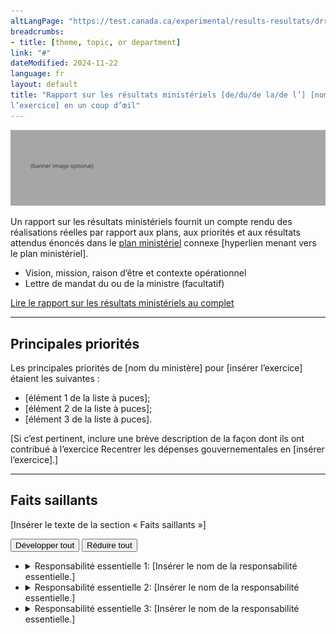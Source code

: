 ```yaml
---
altLangPage: "https://test.canada.ca/experimental/results-resultats/drr-at-glance.html"
breadcrumbs:
- title: [theme, topic, or department]
link: "#"
dateModified: 2024-11-22
language: fr
layout: default
title: "Rapport sur les résultats ministériels [de/du/de la/de l’] [nom de l’organisation ministère] pour [insérer
l’exercice] en un coup d’œil"
---
```

<div class="parbase section">
    <img alt="" class="img-responsive center-block mrgn-tp-lg mrgn-bttm-lg" src="https://raw.githubusercontent.com/gc-proto/experimental/master/results-resultats/banner.png">
    <p>Un rapport sur les résultats ministériels fournit un compte rendu des réalisations réelles par rapport aux plans,
        aux priorités et aux résultats attendus énoncés dans le <a
            href="https://test.canada.ca/experimental/departmental-plans-ministeriels/rrm-en-un-coup-doeil.html">plan
            ministériel</a> connexe&nbsp;[hyperlien menant vers le plan ministériel].</p>
    <ul>
        <li>Vision, mission, raison d&rsquo;être et contexte opérationnel</li>
        <li>Lettre de mandat du ou de la ministre (facultatif)</li>
    </ul>
    <div class="mrgn-tp-lg">
        <p><a href="https://test.canada.ca/experimental/results-resultats/rrm-complet.html"
                class="btn btn-primary btn-lg">Lire le rapport sur les résultats ministériels au complet</a></p>
    </div>
    <hr>
    <section>
        <h2>Principales priorités</h2>
        <p>Les principales priorités de [nom du ministère] pour [insérer l’exercice] étaient les suivantes :</p>
        <ul>
            <li>[élément&nbsp;1 de la liste à puces]; </li>
            <li>[élément&nbsp;2 de la liste à puces]; </li>
            <li>[élément&nbsp;3 de la liste à puces]. </li>
        </ul>
        <p>[Si c’est pertinent, inclure une brève description de la façon dont ils ont contribué à l’exercice Recentrer
            les dépenses gouvernementales en [insérer l’exercice].]</p>
    </section>
    <hr>
    <section>
        <h2>Faits saillants</h2>
        <p>[Insérer le texte de la section « Faits saillants »]</p>
        <div id="cores">
            <div class="btn-group mrgn-bttm-md">
                <button type="button" class="btn btn-default wb-toggle" data-toggle="{&quot;selector&quot;: &quot;details&quot;, &quot;parent&quot;: &quot;#cores&quot;, &quot;type&quot;: &quot;on&quot;}">Développer tout</button>
                <button type="button" class="btn btn-default wb-toggle" data-toggle="{&quot;selector&quot;: &quot;details&quot;, &quot;parent&quot;: &quot;#cores&quot;, &quot;type&quot;: &quot;off&quot;}">Réduire tout</button>
            </div>
            <ul class="list-unstyled">
                <li>
                    <details>
                        <summary class="wb-toggle" data-toggle='{"print":"on"}'>Responsabilité essentielle 1: [Insérer
                            le nom de la responsabilité essentielle.]</summary>
                        <section>
                            <p><strong>Dépenses réelles :</strong> [Insérer le montant] </p>
                            <p><strong>Ressources humaines réelles :</strong> [Insérer le nombre]</p>
                            <p><strong>Résultats : Nos réalisations :</strong></p>
                            <ul>
                                <li>[Élément 1 de la liste à puces];</li>
                                <li>[Élément 2 de la liste à puces];</li>
                                <li>[Élément 3 de la liste à puces].</li>
                            </ul>
                            <p>Vous trouverez de plus amples renseignements sur <a href="#">[nom de la responsabilité
                                    essentielle]</a> [hyperlien menant vers le plan complet, responsabilité
                                essentielle&nbsp;1, section sur les progrès à l&rsquo;égard des résultats] dans la
                                section «&nbsp;Résultats : Nos réalisations&nbsp;» du rapport complet sur les résultats
                                ministériels.</p>
                        </section>
                    </details>
                </li>
                <li>
                    <details>
                        <summary class="wb-toggle" data-toggle='{"print":"on"}'>Responsabilité essentielle 2: [Insérer
                            le nom de la responsabilité essentielle.]</summary>
                        <section>
                            <p><strong>Dépenses réelles :</strong> [Insérer le montant] </p>
                            <p><strong>Ressources humaines réelles :</strong> [Insérer le nombre]</p>
                            <p><strong>Résultats : Nos réalisations :</strong></p>
                            <ul>
                                <li>[Élément 1 de la liste à puces];</li>
                                <li>[Élément 2 de la liste à puces];</li>
                                <li>[Élément 3 de la liste à puces].</li>
                            </ul>
                            <p>Vous trouverez de plus amples renseignements sur <a href="#">[nom de la responsabilité
                                    essentielle]</a> [hyperlien menant vers le plan complet, responsabilité
                                essentielle&nbsp;1, section sur les progrès à l&rsquo;égard des résultats] dans la
                                section «&nbsp;Résultats : Nos réalisations &nbsp;» du rapport complet sur les résultats
                                ministériels.</p>
                        </section>
                    </details>
                </li>
                <li>
                    <details>
                        <summary class="wb-toggle" data-toggle='{"print":"on"}'>Responsabilité essentielle 3: [Insérer
                            le nom de la responsabilité essentielle.]</summary>
                        <section>
                            <p><strong>Dépenses réelles :</strong> [Insérer le montant] </p>
                            <p><strong>Ressources humaines réelles :</strong> [Insérer le nombre]</p>
                            <p><strong>Résultats : Nos réalisations :</strong></p>
                            <ul>
                                <li>[Élément 1 de la liste à puces];</li>
                                <li>[Élément 2 de la liste à puces];</li>
                                <li>[Élément 3 de la liste à puces].</li>
                            </ul>
                            <p>Vous trouverez de plus amples renseignements sur <a href="#">[nom de la responsabilité
                                    essentielle]</a> [hyperlien menant vers le plan complet, responsabilité
                                essentielle&nbsp;1, section sur les progrès à l&rsquo;égard des résultats] dans la
                                section «&nbsp;Résultats : Nos réalisations &nbsp;» du rapport complet sur les résultats
                                ministériels.</p>
                        </section>
                    </details>
                </li>
            </ul>
        </div>
    </section>
</div>